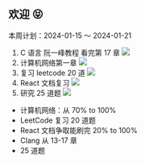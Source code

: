 ## 欢迎 😝

本周计划：2024-01-15 ～ 2024-01-21

1. C 语言 阮一峰教程 看完第 17 章 ![](https://progress-bar.dev/20/?title=Progress&width=120&color=babaca)
2. 计算机网络第一章 ![](https://progress-bar.dev/70/?title=Progress&width=120&color=babaca)
3. 复习 leetcode 20 道 ![](https://progress-bar.dev/25/?title=Progress&width=120&color=babaca)
4. React 文档复习 ![](https://progress-bar.dev/30/?title=Progress&width=120&color=babaca)
5. 研究 25 道题 ![](https://progress-bar.dev/20/?title=Progress&width=120&color=babaca)

- 计算机网络：从 70% to 100%  
- LeetCode 复习 20 道题  
- React 文档争取能刷完 20% to 100%  
- Clang 从 13-17 章  
- 25 道题  
